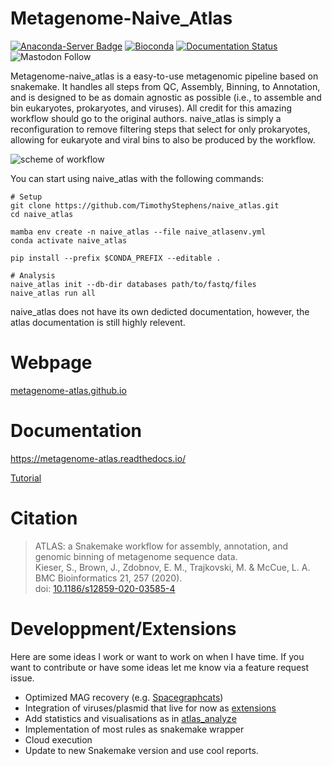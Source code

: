 # Metagenome-Naive_Atlas

[![Anaconda-Server Badge](https://anaconda.org/bioconda/metagenome-atlas/badges/latest_release_relative_date.svg)](https://anaconda.org/bioconda/metagenome-atlas)
[![Bioconda](https://img.shields.io/conda/dn/bioconda/metagenome-atlas.svg?label=Bioconda )](https://anaconda.org/bioconda/metagenome-atlas)
[![Documentation Status](https://readthedocs.org/projects/metagenome-atlas/badge/?version=latest)](https://metagenome-atlas.readthedocs.io/en/latest/?badge=latest)
![Mastodon Follow](https://img.shields.io/mastodon/follow/109273833677404282?domain=https%3A%2F%2Fmstdn.science&style=social)
<!--[![follow on twitter](https://img.shields.io/twitter/follow/SilasKieser.svg?style=social&label=Follow)](https://twitter.com/search?f=tweets&q=%40SilasKieser%20%23metagenomeAtlas&src=typd) -->


Metagenome-naive_atlas is a easy-to-use metagenomic pipeline based on snakemake. It handles all steps from QC, Assembly, Binning, to Annotation, and is designed to be as domain agnostic as possible (i.e., to assemble and bin eukaryotes, prokaryotes, and viruses).
All credit for this amazing workflow should go to the original authors. naive_atlas is simply a reconfiguration to remove filtering steps that select for only prokaryotes, allowing for eukaryote and viral bins to also be produced by the workflow.

![scheme of workflow](resources/images/atlas_list.png?raw=true)

You can start using naive_atlas with the following commands:
```
# Setup
git clone https://github.com/TimothyStephens/naive_atlas.git
cd naive_atlas

mamba env create -n naive_atlas --file naive_atlasenv.yml
conda activate naive_atlas

pip install --prefix $CONDA_PREFIX --editable .

# Analysis
naive_atlas init --db-dir databases path/to/fastq/files
naive_atlas run all
```
naive_atlas does not have its own dedicted documentation, however, the atlas documentation is still highly relevent.

# Webpage

[metagenome-atlas.github.io](https://metagenome-atlas.github.io/)

# Documentation

https://metagenome-atlas.readthedocs.io/

[Tutorial](https://github.com/metagenome-atlas/Tutorial)

# Citation

> ATLAS: a Snakemake workflow for assembly, annotation, and genomic binning of metagenome sequence data.  
> Kieser, S., Brown, J., Zdobnov, E. M., Trajkovski, M. & McCue, L. A.   
> BMC Bioinformatics 21, 257 (2020).  
> doi: [10.1186/s12859-020-03585-4](https://doi.org/10.1186/s12859-020-03585-4)


# Developpment/Extensions

Here are some ideas I work or want to work on when I have time. If you want to contribute or have some ideas let me know via a feature request issue.

- Optimized MAG recovery (e.g. [Spacegraphcats](https://github.com/spacegraphcats/spacegraphcats))
- Integration of viruses/plasmid that live for now as [extensions](https://github.com/metagenome-atlas/virome_atlas)
- Add statistics and visualisations as in [atlas_analyze](https://github.com/metagenome-atlas/atlas_analyze)
- Implementation of most rules as snakemake wrapper
- Cloud execution
- Update to new Snakemake version and use cool reports.
